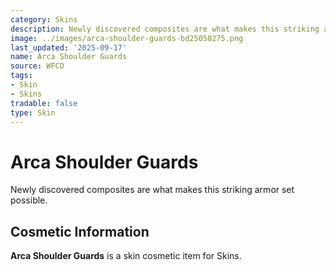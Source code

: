 ```yaml
---
category: Skins
description: Newly discovered composites are what makes this striking armor set possible.
image: ../images/arca-shoulder-guards-bd25050275.png
last_updated: '2025-09-17'
name: Arca Shoulder Guards
source: WFCD
tags:
- Skin
- Skins
tradable: false
type: Skin
---
```


# Arca Shoulder Guards

Newly discovered composites are what makes this striking armor set possible.

## Cosmetic Information

**Arca Shoulder Guards** is a skin cosmetic item for Skins.

